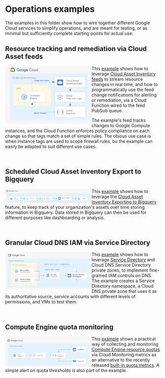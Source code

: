 # Operations examples

The examples in this folder show how to wire together different Google Cloud services to simplify operations, and are meant for testing, or as minimal but sufficiently complete starting points for actual use.

## Resource tracking and remediation via Cloud Asset feeds

<a href="./asset-inventory-feed-remediation" title="Resource tracking and remediation via Cloud Asset feeds"><img src="./asset-inventory-feed-remediation/diagram.png" align="left" width="280px"></a> This [example](./asset-inventory-feed-remediation) shows how to leverage [Cloud Asset Inventory feeds](https://cloud.google.com/asset-inventory/docs/monitoring-asset-changes) to stream resource changes in real time, and how to programmatically use the feed change notifications for alerting or remediation, via a Cloud Function wired to the feed PubSub queue.

The example's feed tracks changes to Google Compute instances, and the Cloud Function enforces policy compliance on each change so that tags match a set of simple rules. The obious use case is when instance tags are used to scope firewall rules, bu the example can easily be adapted to suit different use cases.

<br clear="left">

## Scheduled Cloud Asset Inventory Export to Bigquery

<a href="./scheduled-asset-inventory-export-bq" title="Scheduled Cloud Asset Inventory Export to Bigquery"><img src="./scheduled-asset-inventory-export-bq/diagram.png" align="left" width="280px"></a> This [example](./scheduled-asset-inventory-export-bq) shows how to leverage the [Cloud Asset Inventory Exporting to Bigquery](https://cloud.google.com/asset-inventory/docs/exporting-to-bigquery) feature, to keep track of your organization's assets over time storing information in Bigquery. Data stored in Bigquery can then be used for different purposes like dashboarding or analysis.

<br clear="left">

## Granular Cloud DNS IAM via Service Directory

<a href="./dns-fine-grained-iam" title="Fine-grained Cloud DNS IAM with Service Directory"><img src="./dns-fine-grained-iam/diagram.png" align="left" width="280px"></a> This [example](./dns-fine-grained-iam) shows how to leverage [Service Directory](https://cloud.google.com/blog/products/networking/introducing-service-directory) and Cloud DNS Service Directory private zones, to implement fine-grained IAM controls on DNS. The example creates a Service Directory namespace, a Cloud DNS private zone that uses it as its authoritative source, service accounts with different levels of permissions, and VMs to test them.

<br clear="left">

## Compute Engine quota monitoring

<a href="./quota-monitoring" title="Compute Engine quota monitoring"><img src="./quota-monitoring/diagram.png" align="left" width="280px"></a> This [example](./quota-monitoring) shows a practical way of collecting and monitoring [Compute Engine resource quotas](https://cloud.google.com/compute/quotas) via Cloud Monitoring metrics as an alternative to the recently released [built-in quota metrics](https://cloud.google.com/monitoring/alerts/using-quota-metrics). A simple alert on quota thresholds is also part of the example.

<br clear="left">
